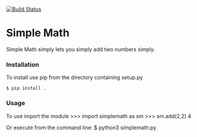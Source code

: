 [![Build Status](https://travis-ci.org/moemyself3/simplemath.svg?branch=master)](https://travis-ci.org/moemyself3/simplemath)

# Simple Math

Simple Math simply lets you simply add two numbers simply.

### Installation

To install use pip from the directory containing setup.py

    $ pip install .

### Usage

To use import the module
    >>> import simplemath as sm
    >>> sm.add(2,2)
    4

Or execute from the command line:
    $ python3 simplemath.py

